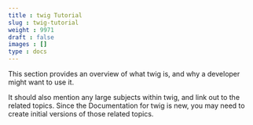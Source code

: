 ```yaml
---
title : twig Tutorial
slug : twig-tutorial
weight : 9971
draft : false
images : []
type : docs
---
```


This section provides an overview of what twig is, and why a developer might want to use it.

It should also mention any large subjects within twig, and link out to the related topics.  Since the Documentation for twig is new, you may need to create initial versions of those related topics.


